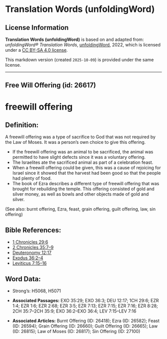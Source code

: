 # Translation Words (unfoldingWord)

## License Information

**Translation Words (unfoldingWord)** is based on and adapted from: _unfoldingWord® Translation Words_, [unfoldingWord](https://unfoldingword.org/utw), 2022, which is licensed under a [CC BY-SA 4.0 license](https://creativecommons.org/licenses/by-sa/4.0/legalcode.en).

This markdown version (created `2025-10-09`) is provided under the same license.



--------------------------------

## Free Will Offering (id: 26617)

freewill offering
=================

Definition:
-----------

A freewill offering was a type of sacrifice to God that was not required by the Law of Moses. It was a person’s own choice to give this offering.

* If the freewill offering was an animal to be sacrificed, the animal was permitted to have slight defects since it was a voluntary offering.
* The Israelites ate the sacrificed animal as part of a celebration feast.
* When a freewill offering could be given, this was a cause of rejoicing for Israel since it showed that the harvest had been good so that the people had plenty of food.
* The book of Ezra describes a different type of freewill offering that was brought for rebuilding the temple. This offering consisted of gold and silver money, as well as bowls and other objects made of gold and silver.

(See also: burnt offering, Ezra, feast, grain offering, guilt offering, law, sin offering)

Bible References:
-----------------

* [1 Chronicles 29:6](https://ref.ly/1Chr29:6)
* [2 Chronicles 35:7–9](https://ref.ly/2Chr35:7-2Chr35:9)
* [Deuteronomy 12:17](https://ref.ly/Deut12:17)
* [Exodus 36:2–4](https://ref.ly/Exod36:2-Exod36:4)
* [Leviticus 7:15–16](https://ref.ly/Lev7:15-Lev7:16)

Word Data:
----------

* Strong’s: H5068, H5071

* **Associated Passages:** EXO 35:29; EXO 36:3; DEU 12:17; 1CH 29:6; EZR 1:4; EZR 1:6; EZR 2:68; EZR 3:5; EZR 7:13; EZR 7:15; EZR 7:16; EZR 8:28; 2CH 35:7–2CH 35:9; EXO 36:2–EXO 36:4; LEV 7:15–LEV 7:16
* **Associated Articles:** Burnt Offering (ID: 26418); Ezra (ID: 26582); Feast (ID: 26594); Grain Offering (ID: 26660); Guilt Offering (ID: 26665); Law (ID: 26815); Law of Moses (ID: 26817); Sin Offering (ID: 27100)

